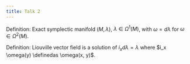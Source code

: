 ```yaml
---
title: Talk 2
---
```


Definition:
Exact symplectic manifold $(M, \lambda)$, $\lambda \in \Omega^1(M)$, with $\omega = d\lambda$ for $\omega \in \Omega^2(M)$.

Definition:
Liouville vector field is a solution of $i_x d\lambda = \lambda$ where $i_x \omega(y) \definedas \omega(x, y)$.
